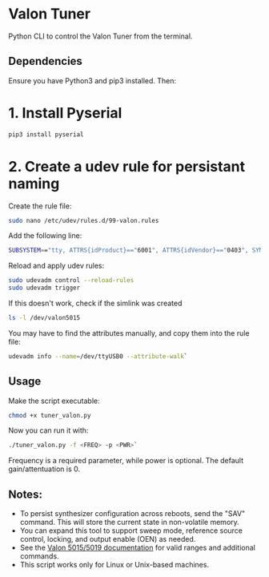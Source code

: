 # Valon Tuner
Python CLI to control the Valon Tuner from the terminal.

## Dependencies
Ensure you have Python3 and pip3 installed. Then:
# 1. Install Pyserial
```bash
pip3 install pyserial
```
# 2. Create a udev rule for persistant naming
Create the rule file:
```bash
sudo nano /etc/udev/rules.d/99-valon.rules
```
Add the following line:
```bash
SUBSYSTEM=="tty, ATTRS{idProduct}=="6001", ATTRS{idVendor}=="0403", SYMBLINK+="valon5015"
```
Reload and apply udev rules:
```bash
sudo udevadm control --reload-rules
sudo udevadm trigger
```

If this doesn't work, check if the simlink was created
```bash
ls -l /dev/valon5015
```
You may have to find the attributes manually, and copy them into the rule file:
```bash
udevadm info --name=/dev/ttyUSB0 --attribute-walk`
```

## Usage
Make the script executable:
```bash
chmod +x tuner_valon.py
```
Now you can run it with:
```bash
./tuner_valon.py -f <FREQ> -p <PWR>`
```
Frequency is a required parameter, while power is optional. The default gain/attentuation 
is 0.

## Notes:
- To persist synthesizer configuration across reboots, send the "SAV" command. This will store the current state in non-volatile memory.
- You can expand this tool to support sweep mode, reference source control, locking, and output enable (OEN) as needed.
- See the [Valon 5015/5019 documentation](https://www.valonrf.com/5015-customer-downloads.html) for valid ranges and additional commands.
- This script works only for Linux or Unix-based machines.